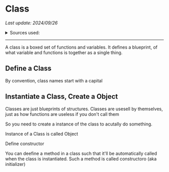 # Class 

*Last update: 2024/09/26*

<details><summary>Sources used:</summary>[Xah Lee](//xahlee.info/python/classes.html)</details>

<hr>

A class is a boxed set of functions and variables. It defines a blueprint, of what variable and functions is together as a single thing.

## Define a Class

<object data="src/define_a_class.txt" width="512px" height="160px"></object>

By convention, class names start with a capital

## Instantiate a Class, Create a Object

Classes are just blueprints of structures. Classes are usesell by themselves, just as how functions are useless if you don't call them

So you need to create a instance of the class to acutally do something.

Instance of a Class is called Object

Define constructor

You can deefine a method in a class such that it'll be automatically called when the class is instantiated. Such a method is called constructoro (aka initializer)

